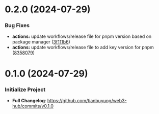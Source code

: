 # 0.2.0 (2024-07-29)

### Bug Fixes

- **actions:** update workflows/release file for pnpm version based on package manager ([3f111b6](https://github.com/tianbuyung/web3-hub/commit/3f111b63f266804ed03ee82d14e58c06cc165143))
- **actions:** update workflows/release file to add key version for pnpm ([8358079](https://github.com/tianbuyung/web3-hub/commit/8358079a1b25c08956eb253b07b52d02985701f0))

# 0.1.0 (2024-07-29)

### Initialize Project

- **Full Changelog**: https://github.com/tianbuyung/web3-hub/commits/v0.1.0
